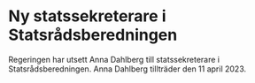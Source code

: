 # Ny statssekreterare i Statsrådsberedningen

Regeringen har utsett Anna Dahlberg till statssekreterare i Statsrådsberedningen. Anna Dahlberg tillträder den 11 april 2023\.
